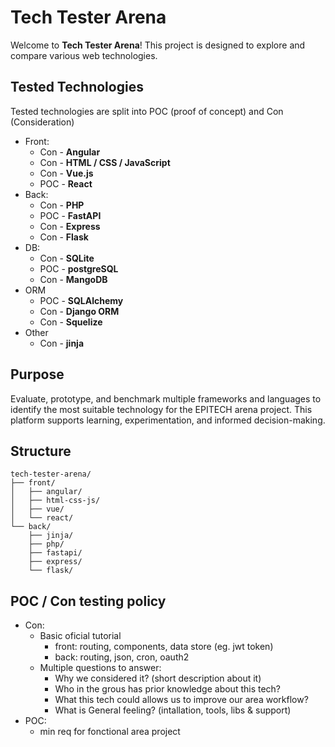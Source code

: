 # Tech Tester Arena

Welcome to **Tech Tester Arena**!
This project is designed to explore and compare various web technologies.

## Tested Technologies

Tested technologies are split into POC (proof of concept) and Con (Consideration)

- Front:
  - Con - **Angular**
  - Con - **HTML / CSS / JavaScript**
  - Con - **Vue.js**
  - POC - **React**
- Back:
  - Con - **PHP**
  - POC - **FastAPI**
  - Con - **Express**
  - Con - **Flask**
- DB:
  - Con - **SQLite**
  - POC - **postgreSQL**
  - Con - **MangoDB**
- ORM
  - POC - **SQLAlchemy**
  - Con - **Django ORM**
  - Con - **Squelize**
- Other
  - Con - **jinja**

## Purpose
Evaluate, prototype, and benchmark multiple frameworks and languages to identify the most suitable technology for the EPITECH arena project. This platform supports learning, experimentation, and informed decision-making.

## Structure

```
tech-tester-arena/
├── front/
│   ├── angular/
│   ├── html-css-js/
│   ├── vue/
│   └── react/
└── back/
    ├── jinja/
    ├── php/
    ├── fastapi/
    ├── express/
    └── flask/
```

## POC / Con testing policy
- Con:
  - Basic oficial tutorial
    - front: routing, components, data store (eg. jwt token)
    - back: routing, json, cron, oauth2
  - Multiple questions to answer:
    - Why we considered it? (short description about it)
    - Who in the grous has prior knowledge about this tech?
    - What this tech could allows us to improve our area workflow?
    - What is General feeling? (intallation, tools, libs & support)
- POC:
  - min req for fonctional area project
